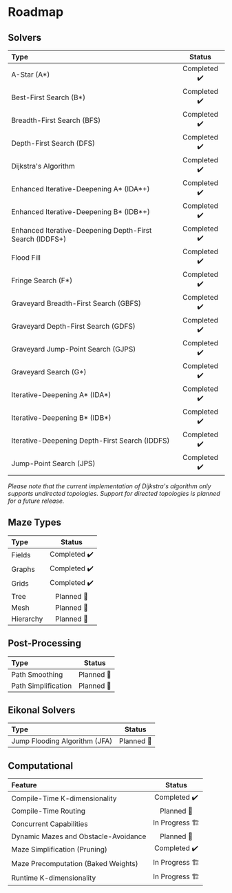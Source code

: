 # Roadmap

## Solvers

| Type                                                     |    Status     |
|:---------------------------------------------------------|:-------------:|
| A-Star (A*)                                              | Completed ✔️  |
| Best-First Search (B*)                                   | Completed ✔️  |
| Breadth-First Search (BFS)                               | Completed ✔️  |
| Depth-First Search (DFS)                                 | Completed ✔️  |
| Dijkstra's Algorithm                                     | Completed ✔️️ |
| Enhanced Iterative-Deepening A* (IDA*+)                  | Completed ✔️  |
| Enhanced Iterative-Deepening B* (IDB*+)                  | Completed ✔️  |
| Enhanced Iterative-Deepening Depth-First Search (IDDFS+) | Completed ✔️  |
| Flood Fill                                               | Completed ✔️  |
| Fringe Search (F*)                                       | Completed ✔️  |
| Graveyard Breadth-First Search (GBFS)                    | Completed ✔️  |
| Graveyard Depth-First Search (GDFS)                      | Completed ✔️  |
| Graveyard Jump-Point Search (GJPS)                       | Completed ✔️  |
| Graveyard Search (G*)                                    | Completed ✔️  |
| Iterative-Deepening A* (IDA*)                            | Completed ✔️  |
| Iterative-Deepening B* (IDB*)                            | Completed ✔️  |
| Iterative-Deepening Depth-First Search (IDDFS)           | Completed ✔️  |
| Jump-Point Search (JPS)                                  | Completed ✔️️ |

*Please note that the current implementation of Dijkstra's algorithm only supports undirected topologies. Support for directed topologies is planned for a future release.*


## Maze Types

| Type      |    Status    |
|:----------|:------------:|
| Fields    | Completed ✔️ |
| Graphs    | Completed ✔️ |
| Grids     | Completed ✔️ |
| Tree      |  Planned 📝  |
| Mesh      |  Planned 📝  |
| Hierarchy |  Planned 📝  |


## Post-Processing

| Type                |   Status   |
|:--------------------|:----------:|
| Path Smoothing      | Planned 📝 |
| Path Simplification | Planned 📝 |


## Eikonal Solvers

| Type                          |   Status   |
|:------------------------------|:----------:|
| Jump Flooding Algorithm (JFA) | Planned 📝 |


## Computational

| Feature                              |     Status      |
|:-------------------------------------|:---------------:|
| Compile-Time K-dimensionality        |  Completed ✔️   |
| Compile-Time Routing                 |   Planned 📝    |
| Concurrent Capabilities              | In Progress 🏗️ |
| Dynamic Mazes and Obstacle-Avoidance |   Planned 📝    |
| Maze Simplification (Pruning)        |  Completed ✔️   |
| Maze Precomputation (Baked Weights)  | In Progress 🏗️ |
| Runtime K-dimensionality             | In Progress 🏗️ |
